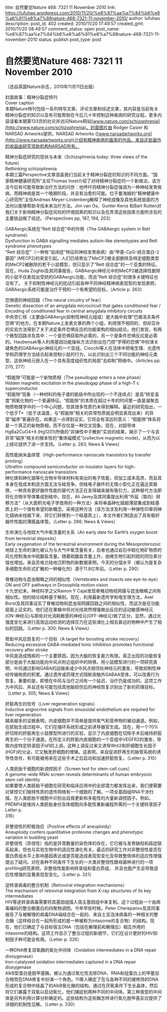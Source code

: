 title: 自然要览Nature 468: 7321 11 November 2010
link: https://lufuhao.wordpress.com/2010/11/20/%e8%87%aa%e7%84%b6%e8%a6%81%e8%a7%88nature-468-7321-11-november-2010/
author: lufuhao
description: 
post_id: 402
created: 2010/11/20 17:49:57
created_gmt: 2010/11/20 08:49:57
comment_status: open
post_name: %e8%87%aa%e7%84%b6%e8%a6%81%e8%a7%88nature-468-7321-11-november-2010
status: publish
post_type: post

# 自然要览Nature 468: 7321 11 November 2010

（选自英国Nature杂志，2010年11月11日出版）

封面故事：精神分裂症特刊  
Cover caption  
本期Nature特刊包括一系列特写文章、评论文章和综述文章，其内容是当前有关精神分裂症的知识以及有可能帮助在今后几十年控制这种疾病的研究议程。更多内容请看本期第133页的社论并访问Nature网站[www.nature.com/schizophrenia](http://www.nature.com/schizophrenia)。封面图片由 Rodger Casier 和 NARSAD Artworks提供。NARSAD Artworks ([www.narsadartworks.org](http://www.narsadartworks.org))介绍有精神疾病的画家的作品。来自这些画作的收益由研究资助机构NARSAD所有。

精神分裂症研究的现状与未来（Schizophrenia today: three views of the future）  
Rethinking schizophrenia  
本期三篇Perspective文章涵盖我们当前关于精神分裂症的知识的不同方面。“国家精神健康研究所”主任Thomas Insel介绍了对待精神分裂症的一个新做法，该方法今后有可能导致新治疗方法的问世：他呼吁将精神分裂症强调为一种神经发育疾病，而精神病是其一个晚期阶段，并且有治愈的可能。位于曼海姆的“精神健康中心研究所”主任Andreas Meyer-Lindenberg解释了神经成像及其他系统层面的方法何以能够帮助寻找未来治疗方法。Jim van Os、Gunter Kenis 和Bart Rutten对我们关于影响精神分裂症风险的环境因素的知识以及在弄清这些因素方面所涉及的主要挑战做了综述。（Perspectives pp, 187, 194, 203）

GABAergic系统在“Rett 综合症”中的作用（The GABAergic system in Rett syndrome）  
Dysfunction in GABA signalling mediates autism-like stereotypies and Rett syndrome phenotypes  
“Rett 综合症”（一种有“自闭症”特征的神经发育疾病）由“甲基-CpG-结合蛋白-2基因” (MECP2)的突变引起。人们已培育出了MeCP2被全部删除及特定细胞类型的MeCP2被删除的若干小鼠模型，但只显示了“Rett 综合症”的一个亚类的特征。现在，Huda Zoghbi及其同事报告，GABAergic神经元中的MeCP2被选择性删除的小鼠不仅表现出受损的GABAergic功能，而且“Rett 综合症”的很多关键特征也没有了。 关于抑制性神经元的扰动引起各种不同神经精神病表现型的发现表明，GABAergic系统可能是治疗干预的一个有希望的目标。（Article p. 263）

恐惧感的神经回路（The neural circuitry of fear）  
Genetic dissection of an amygdala microcircuit that gates conditioned fear / Encoding of conditioned fear in central amygdala inhibitory circuits  
中央杏仁核（主要由GABAergic抑制性神经元组成）是大脑中处理“巴甫洛夫条件恐惧”的地方。在本期Nature上发表文章的两个小组，利用很不相同的、但却互补的实验方法得到了关于决定条件恐惧反应的功能架构的相似结论。他们发现，有两个微型回路涉及其中：一个是恐惧获取所必需的，另一个是条件恐惧反应是必需的。Haubensak等人利用基因功能操纵方法识别出在门控“学得的恐惧”中扮演关键角色的GABAergic神经元的一个亚组。Ciocchi等人在活体中把电生理、光遗传学和药理学方法结合起来控制小鼠的行为，以此识别出三个不同功能的神经元类型，这些神经元嵌入在一个具有高度组织性的局部“去抑制”网络中。（Articles pp. 270, 277）

“假能隙”可能是一个新物质相（The pseudogap enters a new phase）  
Hidden magnetic excitation in the pseudogap phase of a high-T c superconductor  
“假能隙”现象（一种材料的电子谱的能级中所出现的一个不连续点）是高“转变温度”铜氧化物的一个普遍特征。“假能隙”的本质在超过十年的时间里一直是凝聚态物质物理学中的一个中心问题，但其很多性质仍未得到解释。最近的研究指出，一个低于T*（低于该温度，与“假能隙”相关的异常性质就会明显表现出来）的异常“磁序”普遍存在。如果这一点得到证实，它将会有深远的意义：“假能隙”体系将是一个真正的新物质相，而不仅仅是一种交叉现象。现在，对超导体HgBa2CuO4+δ (Hg1201)所做的“非弹性中子散射”实验的结果，揭示了一个与该异常“磁序”相关的根本性的“集体磁模式”(collective magnetic mode)，从而为以上结论提供了进一步支持。（Letter p. 283; News & Views）

高性能纳米晶体管（High-performance nanoscale transistors by transfer printing）  
Ultrathin compound semiconductor on insulator layers for high-performance nanoscale transistors  
砷化镓和砷化铟等化合物半导体材料有突出的电子性能，但加工成本高昂，而且其本身在低成本制造方面无法与硅竞争。但硅电子器件的无情小型化正在逼近其极限，一种具有更好器件性能的替代方法正在变得越来越有吸引力，这种替代方法即将化合物半导体集成到硅中。现在，Ali Javey及其同事提出利用“外延（取向）转移方法”（从大面积光电子学借用的一种方法）来将单晶砷化铟超薄层集成到硅基质上的一个很有希望的新概念。采用这种方法（该方法涉及利用一种弹性印章将砷化铟纳米线揭下来、将它们转移到一个硅基质上），本文作者们制造出了具有极好器件性能的薄膜晶体管。（Letter p. 286; News & Views）

生命演化与地球大气中氧含量的关系（An early date for Earth’s oxygen boost from terrestrial deposits）  
Early oxygenation of the terrestrial environment during the Mesoproterozoic  
地球上生命的演化被认为与大气中氧含量有关，后者也通过岩石中硫化物矿物质的风化控制海水中硫酸盐含量。随着硫酸盐含量上升，由微生物引起的硫的同位素分馏也增加。来自苏格兰陆地沉积物的新数据表明，今天的分馏水平（被认为是复杂多细胞生命形式扩散的一种催化剂）源于11.8亿年前。（Letter p. 290）

脊椎动物与昆虫眼睛之间的相似性（Vertebrates and insects see eye-to-eye）  
ON and OFF pathways in Drosophila motion vision  
十九世纪末，神经科学之父Ramon Y Cajal发现脊椎动物视网膜与昆虫眼睛之间有相似性。他的结论纯粹基于解剖。现在，利用最新遗传学和电生理方法，Axel Borst及其同事证实了脊椎动物和昆虫视网膜回路之间的相似性，而这次是在功能层面上证实的。他们还在果蝇中将对光线突然增强做出反应的运动敏感神经元(ON-神经元)与那些对光消耗敏感的神经元(OFF-神经元)做了区分。显然，通过光强度变化来进行高效运动检测的选择压力在这些演化上相去甚远的物种中产生了相似的回路。（Letter p. 300; News & Views）

帮助中风后恢复的一个目标（A target for boosting stroke recovery）  
Reducing excessive GABA-mediated tonic inhibition promotes functional recovery after stroke  
中风是造成残疾的一个主要原因，因为大脑的恢复能力有限。真正出现的功能恢复部分是由于大脑功能向中风点附近组织中的转移。用小鼠模型进行的一项研究表明，中风通过影响GABA的运输来减少中风点相邻处神经元的激发，导致抑制性神经传输物质的积累。通过遗传或药理方式阻断突触外GABAA受体，可以改善行为恢复。重要的是，即使在中风与治疗之间有一个延迟，治疗仍是成功的。这项工作为中风后、并且还有可能包括其他脑损伤后的神经恢复识别出了新的药理目标。（Letter p. 305; News & Views）

肝脏再生的信号（Liver regeneration signals）  
Inductive angiocrine signals from sinusoidal endothelium are required for liver regeneration  
越来越多的证据表明，内皮细胞并不简单是提供氧气和营养物的被动通道。例如，在胚胎生成过程中，它们在循环系统形成之前诱导器官生成。现在，用一个70%肝切除的肝脏再生小鼠模型所进行的实验，显示了内皮细胞在切除手术后维持肝脏再生的一个分子通道。在所定义的肝脏内皮细胞的一个亚组中VEGFR2的激发，导致内皮特定转录因子Id1的上调，这种上调反过来又诱导Wnt2和肝细胞生长因子(HGF)的分泌，它又触发肝细胞的增殖。这表明，来自促进肝再生的脉管系统的诱导性信号，有可能被用来在这些手术之后启动和加速肝脏恢复。（Letter p. 310）

人类胚胎干细胞的新调控因子（Screen test for stem-cell cues）  
A genome-wide RNAi screen reveals determinants of human embryonic stem cell identity  
如果要使人类胚胎干细胞在研究和临床应用中的全部潜力都发挥出来，我们便需要对掌控它们独特性质的遗传网络有一个细致的了解。一项全基因组RNA干涉扫描，在人类胚胎干细胞中识别出自我更新和多能性的大量新调控因子。例如，PRDM14是维持人类胚胎身份及体细胞向多能性重新编程所需的一个关键转录因子Letter p.    
316）

非整倍性的积极效应（Positive effects of aneuploidy）  
Aneuploidy confers quantitative proteome changes and phenotypic variation in budding yeast  
非整倍性（异倍性）指的是异常数量的染色体的存在，它已被与发育缺陷和癌症联系起来，但也与实验生物中的适应性演化有关。最近的研究工作对非整倍性是否在蛋白质组水平上影响基因表达或是否能造成表现型变化及导致整倍体的适应性增强提出了疑问。对在各种不同条件下生长的一大类非整倍性酵母菌种进行的一项profiling研究表明，非整倍性能影响转录组和蛋白质组， 并且也能产生会导致适应性增强的显著表现型变化。（Letter p. 321）

逆转录病毒的整合机制（Retroviral integration mechanisms）  
The mechanism of retroviral integration from X-ray structures of its key intermediates  
HIV等逆转录病毒需要将其基因组插入宿主基因组中来复制。这个过程由一个由病毒编码的整合酶蛋白的四聚物调控。今年早些时候，Peter Cherepanov及其同事报告了与被解理的病毒DNA端结合在一起的、来自土豆泡沫病毒的一种相关的整合酶（这样结合在一起所形成的是一种被称为intasome的复合物）的结构。现在，他们已确定了与目标宿主DNA（包括在解理前和解理后）相互作用的intasome的结构。这项工作显示了整合过程的新细节，它们在设计更好的HIV抑制因子种可能会有用。（Letter p. 326）

一种DNA修复双氧酶的氧化中间体（Oxidation intermediates in a DNA repair dioxygenase）  
Iron-catalysed oxidation intermediates captured in a DNA repair dioxygenase  
AlkB型蛋白是脱甲基酶，被认为通过氧化性去除DNA、RNA和组蛋白上的甲基加合物而在DNA修复中扮演一个角色。Yi等人确定了在与各种不同的被修饰的DNA形成的复合物中结晶了的AlkB氧化酶的结构。通过在厌氧条件下生长晶体，然后将它们暴露于双氧以启动氧化，他们捕捉到两种不同的中间体。第三种类型的中间体是另外利用计算分析确定的。这些结构为这些酶怎样进行氧化脱甲基反应提供了详细的机制性见解。（Letter p. 330）